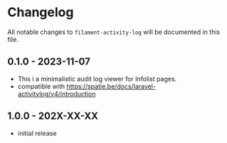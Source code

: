 # Changelog

All notable changes to `filament-activity-log` will be documented in this file.

## 0.1.0 - 2023-11-07

- This i a minimalistic audit log viewer for Infolist pages.
- compatible with https://spatie.be/docs/laravel-activitylog/v4/introduction

## 1.0.0 - 202X-XX-XX

- initial release
